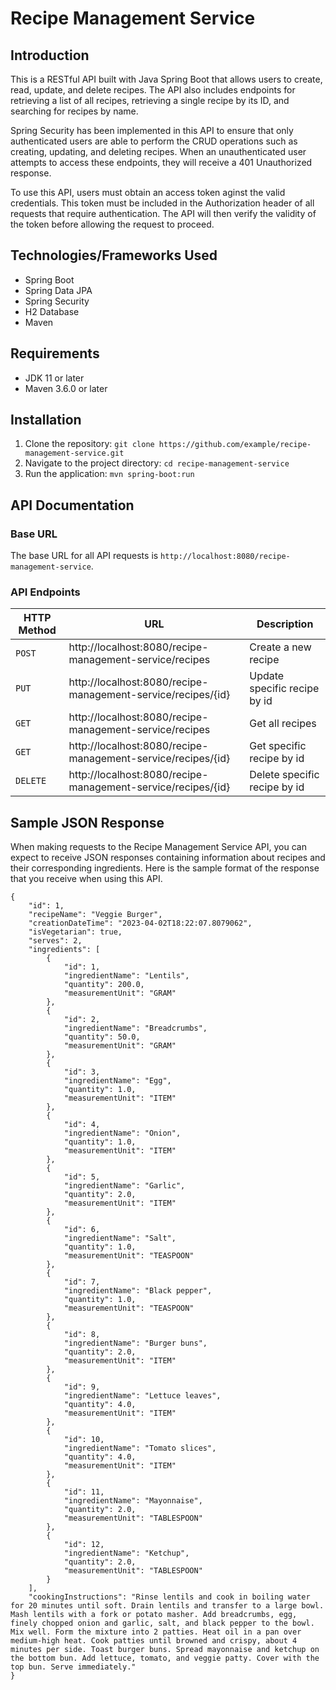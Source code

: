 # Recipe Management Service

## Introduction

This is a RESTful API built with Java Spring Boot that allows users to create, read, update, and delete recipes. The API also includes endpoints for retrieving a list of all recipes, retrieving a single recipe by its ID, and searching for recipes by name.

Spring Security has been implemented in this API to ensure that only authenticated users are able to perform the CRUD operations such as creating, updating, and deleting recipes. When an unauthenticated user attempts to access these endpoints, they will receive a 401 Unauthorized response.

To use this API, users must obtain an access token aginst the valid credentials. This token must be included in the Authorization header of all requests that require authentication. The API will then verify the validity of the token before allowing the request to proceed. 

## Technologies/Frameworks Used

- Spring Boot
- Spring Data JPA
- Spring Security
- H2 Database
- Maven

## Requirements

- JDK 11 or later
- Maven 3.6.0 or later

## Installation

1. Clone the repository: `git clone https://github.com/example/recipe-management-service.git`
2. Navigate to the project directory: `cd recipe-management-service`
3. Run the application: `mvn spring-boot:run`

## API Documentation

### Base URL

The base URL for all API requests is `http://localhost:8080/recipe-management-service`.

### API Endpoints

|HTTP Method|URL|Description|
|--------------|----------------|---|
|`POST`|http://localhost:8080/recipe-management-service/recipes | Create a new recipe |
|`PUT`|http://localhost:8080/recipe-management-service/recipes/{id} | Update specific recipe by id |
|`GET`|http://localhost:8080/recipe-management-service/recipes | Get all recipes |
|`GET`|http://localhost:8080/recipe-management-service/recipes/{id} | Get specific recipe by id |
|`DELETE`|http://localhost:8080/recipe-management-service/recipes/{id} | Delete specific recipe by id |


## Sample JSON Response

When making requests to the Recipe Management Service API, you can expect to receive JSON responses containing information about recipes and their corresponding ingredients. Here is the sample format of the response that you receive when using this API.
```
{
    "id": 1,
    "recipeName": "Veggie Burger",
    "creationDateTime": "2023-04-02T18:22:07.8079062",
    "isVegetarian": true,
    "serves": 2,
    "ingredients": [
        {
            "id": 1,
            "ingredientName": "Lentils",
            "quantity": 200.0,
            "measurementUnit": "GRAM"
        },
        {
            "id": 2,
            "ingredientName": "Breadcrumbs",
            "quantity": 50.0,
            "measurementUnit": "GRAM"
        },
        {
            "id": 3,
            "ingredientName": "Egg",
            "quantity": 1.0,
            "measurementUnit": "ITEM"
        },
        {
            "id": 4,
            "ingredientName": "Onion",
            "quantity": 1.0,
            "measurementUnit": "ITEM"
        },
        {
            "id": 5,
            "ingredientName": "Garlic",
            "quantity": 2.0,
            "measurementUnit": "ITEM"
        },
        {
            "id": 6,
            "ingredientName": "Salt",
            "quantity": 1.0,
            "measurementUnit": "TEASPOON"
        },
        {
            "id": 7,
            "ingredientName": "Black pepper",
            "quantity": 1.0,
            "measurementUnit": "TEASPOON"
        },
        {
            "id": 8,
            "ingredientName": "Burger buns",
            "quantity": 2.0,
            "measurementUnit": "ITEM"
        },
        {
            "id": 9,
            "ingredientName": "Lettuce leaves",
            "quantity": 4.0,
            "measurementUnit": "ITEM"
        },
        {
            "id": 10,
            "ingredientName": "Tomato slices",
            "quantity": 4.0,
            "measurementUnit": "ITEM"
        },
        {
            "id": 11,
            "ingredientName": "Mayonnaise",
            "quantity": 2.0,
            "measurementUnit": "TABLESPOON"
        },
        {
            "id": 12,
            "ingredientName": "Ketchup",
            "quantity": 2.0,
            "measurementUnit": "TABLESPOON"
        }
    ],
    "cookingInstructions": "Rinse lentils and cook in boiling water for 20 minutes until soft. Drain lentils and transfer to a large bowl. Mash lentils with a fork or potato masher. Add breadcrumbs, egg, finely chopped onion and garlic, salt, and black pepper to the bowl. Mix well. Form the mixture into 2 patties. Heat oil in a pan over medium-high heat. Cook patties until browned and crispy, about 4 minutes per side. Toast burger buns. Spread mayonnaise and ketchup on the bottom bun. Add lettuce, tomato, and veggie patty. Cover with the top bun. Serve immediately."
}
```